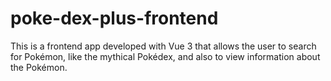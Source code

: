 # poke-dex-plus-frontend
This is a frontend app developed with Vue 3 that allows the user to search for Pokémon, like the mythical Pokédex, and also to view information about the Pokémon.

